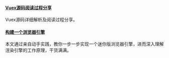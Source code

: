 
#### [Vuex源码阅读过程分享](https://mp.weixin.qq.com/s/uOVFpApoFJ7culotTQ5f3A)
Vuex源码详细解析及阅读过程分享。

#### [构建一个浏览器引擎](https://mp.weixin.qq.com/s/jXv6DhS9Y_BPFZosr5VGOw)
本文通过亲自动手实践，教你一步一步实现一个迷你版浏览器引擎，进而深入理解渲染引擎的工作原理，干货满满。